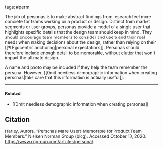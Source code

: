 tags: #perm

The job of personas is to make abstract findings from research feel more concrete for teams working on a product or design. Distinct from market segments or user groups, personas provide a model of a single user that highlights specific details that the design team should keep in mind. They should encourage team members to consider end users and their real needs when making decisions about the design, rather than relying on their  [[¶ Egocentric anchoring|personal expectations]]. Personas should therefore include enough detail to be memorable, without clutter that won't impact the ultimate design. 

A name and photo may be included if they help the team remember the persona. However, [[Omit needless demographic information when creating personas|take care that this information is actually useful]].

---
#### Related
- [[Omit needless demographic information when creating personas]]

## Citation
Harley, Aurora. “Personas Make Users Memorable for Product Team Members.” Nielsen Norman Group (blog). Accessed October 10, 2020. https://www.nngroup.com/articles/persona/.